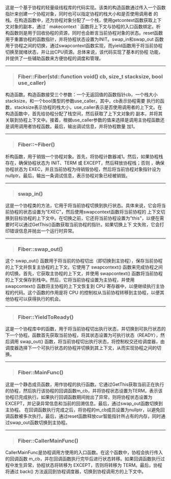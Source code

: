 <p>这是一个基于协程的轻量级线程库的代码实现。该类的构造函数通过传入一个函数指针来创建一个协程对象，同时也可以指定协程的栈大小和是否使用调用者
的栈。在构造函数中，还为协程对象分配了一个栈，使用getcontext函数获取上下文对象的副本，通过 ` makecontext ` 函数将上下文与协程的入口函数绑定。析
构函数则是用于回收协程的资源，同时也会断言当前协程对象的状态。reset函数用于重置协程的函数指针，并将协程状态设置为INIT。swap_in和swap_out
函数用于协程之间的切换，通过swapcontext函数实现，而yield函数用于将当前协程切换至就绪状态，并让出CPU资源。总体来说，该代码实现了基本的协程
功能，并提供了一些辅助函数来方便协程的调度和管理。</p>

---

> ### Fiber::Fiber(std::function void() cb, size_t stacksize, bool use_caller)

<p>构造函数。构造函数接受三个参数：一个无返回值的函数指针cb，一个栈大小stacksize，和一个bool类型的参数use_caller。其中，cb表示协程需要
执行的函数，stacksize表示协程的栈大小，use_caller表示是否使用调用者的上下文。在构造函数中，首先给协程分配了栈空间，然后获取了上下文对象的
副本，并将其关联到协程上下文中。接着，根据use_caller参数的值来选择是调用主协程函数还是调用调用者协程函数。最后，输出调试信息，并将协程数量
加1。</p>

---

> ### Fiber::~Fiber()

<p>析构函数，用于销毁一个协程对象。首先，将协程计数器减1。然后，如果协程栈存在，确保协程状态为 INIT、TERM 或 EXCEPT，然后释放协程栈；否则
，确保协程状态为 EXEC，并且当前协程为待销毁协程，然后将当前协程对象指针设为 nullptr。最后，输出一条调试信息，表示协程对象已经被销毁。</p>

---

> ### swap_in()

<p>这是一个协程类的方法，它用于将当前协程切换到执行状态。具体来说，它会将当前协程的状态设置为"EXEC"，然后使用swapcontext函数将当前协程的
上下文切换到目标协程的上下文中。在切换之前，它还将当前协程设置为"this"，以便在需要时可以通过GetThis()函数获取当前协程的指针。如果切换上下
文失败，它会打印错误信息并抛出一个运行时异常。</p>

---

> ### Fiber::swap_out()
<p>这个 swap_out() 函数用于将当前的协程切出（即切换到主协程），保存当前协程的上下文并恢复主协程的上下文。它使用了 swapcontext() 函数来完成协程之间的切换。首先，它获取主协程的上下文，并使用 swapcontext() 函数将当前协程的上下文保存到栈中。然后，它将当前协程设置为主协程，并使用 swapcontext() 函数将主协程的上下文恢复到 CPU 寄存器中，以便继续执行主协程的代码。这个函数的作用是将 CPU 的控制权从当前协程转移到主协程，以便其他协程可以获得执行的机会。</p>

---

> ### Fiber::YieldToReady()

<p>这是一个协程库中的函数，用于将当前协程切出执行状态，并切换到可执行状态的下一个协程。函数首先获取当前协程，将其状态设置为可执行状态（READY），然后调用 swap_out() 函数，将当前协程切出执行状态，将控制权交还给调度器，由调度器选择下一个可执行状态的协程并切换到其上下文，从而实现协程之间的切换。<p>

---

> ### Fiber::MainFunc()
<p>这是一个静态成员函数，用作协程的执行函数。它通过GetThis获取当前正在执行的协程，然后执行该协程的回调函数m_cb，并将协程状态设置为TERM，表示该协程已完成执行。如果执行回调函数期间抛出了异常，则将协程状态设置为EXCEPT，并记录异常信息和当前的回溯信息。最后，通过swap_out函数切换到主协程。 在回调函数执行完成之后，将协程的m_cb成员设置为nullptr，以避免回调函数被多次执行。最后，通过reset函数释放cur智能指针所占有的内存，同时通过swap_out函数切换到主协程。</p>

---

> ### Fiber::CallerMainFunc()
<p>CallerMainFunc是协程调用方使用的入口函数。在这个函数中，协程会执行传入的回调函数 m_cb，并在回调函数执行完毕后进行状态转移。如果回调函数执行过程中发生异常，协程状态将转移为 EXCEPT，否则将转移为 TERM。最后，协程将通过 back() 方法返回到协程调度器，切换到协程调用方的上下文中。</p>
